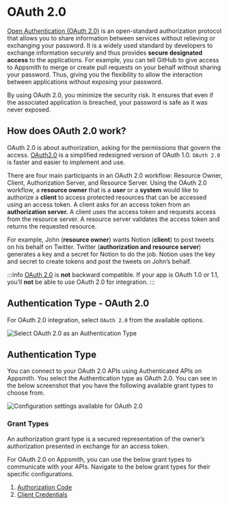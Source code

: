 # OAuth 2.0

[Open Authentication (OAuth 2.0)](https://oauth.net/2/) is an open-standard authorization protocol that allows you to share information between services without relieving or exchanging your password. It is a widely used standard by developers to exchange information securely and thus provides **secure designated access** to the applications. For example, you can tell GitHub to give access to Appsmith to merge or create pull requests on your behalf without sharing your password. Thus, giving you the flexibility to allow the interaction between applications without exposing your password.

By using OAuth 2.0, you minimize the security risk. It ensures that even if the associated application is breached, your password is safe as it was never exposed.

## How does OAuth 2.0 work?

OAuth 2.0 is about authorization, asking for the permissions that govern the access. [OAuth2.0](https://oauth.net/2/) is a simplified redesigned version of OAuth 1.0. `OAuth 2.0` is faster and easier to implement and use.

There are four main participants in an OAuth 2.0 workflow: Resource Owner, Client, Authorization Server, and Resource Server. Using the OAuth 2.0 workflow, a **resource owner** that is a **user** or a **system** would like to authorize a **client** to access protected resources that can be accessed using an access token. A client asks for an access token from an **authorization server.** A client uses the access token and requests access from the resource server. A resource server validates the access token and returns the requested resource.

For example, John (**resource owner**) wants Notion (**client**) to post tweets on his behalf on Twitter. Twitter (**authorization and resource server**) generates a key and a secret for Notion to do the job. Notion uses the key and secret to create tokens and post the tweets on John’s behalf.

:::info
[OAuth 2.0](https://oauth.net/2/) is **not** backward compatible. If your app is OAuth 1.0 or 1.1, you’ll **not** be able to use OAuth 2.0 for integration.
:::

## Authentication Type - OAuth 2.0

For OAuth 2.0 integration, select `OAuth 2.0` from the available options.

![Select OAuth 2.0 as an Authentication Type](</img/OAuth__API_Integration__Authentication_Type.png>)

## Authentication Type

You can connect to your OAuth 2.0 APIs using Authenticated APIs on Appsmith. You select the Authentication type as OAuth 2.0. You can see in the below screenshot that you have the following available grant types to choose from.

![Configuration settings available for OAuth 2.0](</img/OAuth__API_Integration__Authentication_Type__OAuth_2.0__Grant_Types.png>)

### Grant Types

An authorization grant type is a secured representation of the owner’s authorization presented in exchange for an access token.

 <YoutubeEmbed videoId="NOpmWnQuwwQ" title="Grant type" caption="Grant type"/> 


For OAuth 2.0 on Appsmith, you can use the below grant types to communicate with your APIs. Navigate to the below grant types for their specific configurations.

1. [Authorization Code](authorization-code.md)
2. [Client Credentials](client-credentials.md)

